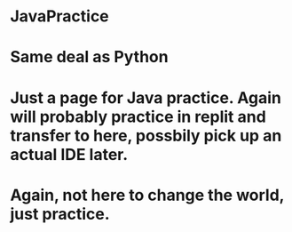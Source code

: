 # JavaPractice
# Same deal as Python
# Just a page for Java practice. Again will probably practice in replit and transfer to here, possbily pick up an actual IDE later.
# Again, not here to change the world, just practice.
